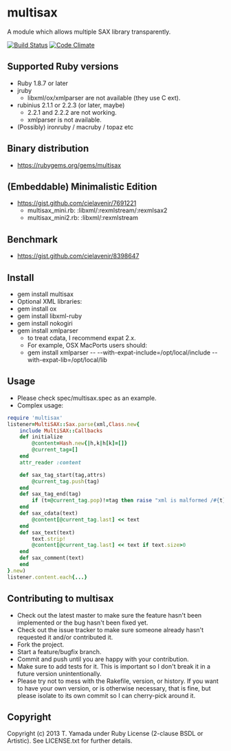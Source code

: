 # multisax
A module which allows multiple SAX library transparently.

[![Build Status](https://travis-ci.org/cielavenir/multisax.png)](https://travis-ci.org/cielavenir/multisax) [![Code Climate](https://codeclimate.com/github/cielavenir/multisax.png)](https://codeclimate.com/github/cielavenir/multisax)

## Supported Ruby versions
* Ruby 1.8.7 or later
* jruby
  * libxml/ox/xmlparser are not available (they use C ext).
* rubinius 2.1.1 or 2.2.3 (or later, maybe)
  * 2.2.1 and 2.2.2 are not working.
  * xmlparser is not available.
* (Possibly) ironruby / macruby / topaz etc

## Binary distribution
* https://rubygems.org/gems/multisax

## (Embeddable) Minimalistic Edition
* https://gist.github.com/cielavenir/7691221
  * multisax_mini.rb:  :libxml/:rexmlstream/:rexmlsax2
  * multisax_mini2.rb: :libxml/:rexmlstream

## Benchmark
* https://gist.github.com/cielavenir/8398647

## Install
* gem install multisax
* Optional XML libraries:
* gem install ox
* gem install libxml-ruby
* gem install nokogiri
* gem install xmlparser
  * to treat cdata, I recommend expat 2.x.
  * For example, OSX MacPorts users should:
  * gem install xmlparser -- --with-expat-include=/opt/local/include --with-expat-lib=/opt/local/lib

## Usage
* Please check spec/multisax.spec as an example.
* Complex usage:

```rb
require 'multisax'
listener=MultiSAX::Sax.parse(xml,Class.new{
	include MultiSAX::Callbacks
	def initialize
		@content=Hash.new{|h,k|h[k]=[]}
		@current_tag=[]
	end
	attr_reader :content

	def sax_tag_start(tag,attrs)
		@current_tag.push(tag)
	end
	def sax_tag_end(tag)
		if (t=@current_tag.pop)!=tag then raise "xml is malformed /#{t}" end
	end
	def sax_cdata(text)
		@content[@current_tag.last] << text
	end
	def sax_text(text)
		text.strip!
		@content[@current_tag.last] << text if text.size>0
	end
	def sax_comment(text)
	end
}.new)
listener.content.each{...}
```

## Contributing to multisax
* Check out the latest master to make sure the feature hasn't been implemented or the bug hasn't been fixed yet.
* Check out the issue tracker to make sure someone already hasn't requested it and/or contributed it.
* Fork the project.
* Start a feature/bugfix branch.
* Commit and push until you are happy with your contribution.
* Make sure to add tests for it. This is important so I don't break it in a future version unintentionally.
* Please try not to mess with the Rakefile, version, or history. If you want to have your own version, or is otherwise necessary, that is fine, but please isolate to its own commit so I can cherry-pick around it.

## Copyright
Copyright (c) 2013 T. Yamada under Ruby License (2-clause BSDL or Artistic).
See LICENSE.txt for further details.

